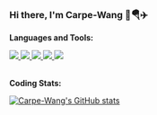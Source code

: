 ### Hi there, I'm Carpe-Wang 👋🪂✈️


**Languages and Tools:**  

<a href="https://www.java.com" rel="nofollow">
  <img src="https://img.shields.io/badge/Java-JDK1.8-green"/>
</a>
<a href="https://github.com/neoclide/coc.nvim" rel="nofollow">
  <img src="https://img.shields.io/badge/Vim-coc.nvim, make vim great again-yellowgreen" />
</a>

<a href="https://go.dev/" rel="nofollow">
  <img src="https://img.shields.io/badge/Go-In practice-blue"/>
</a>

<a href="https://flutter.dev" rel="nofollow">
  <img src="https://img.shields.io/badge/Flutter-Dart-black" />
</a>
<a href="https://www.apple.com/swift/" rel="nofollow">
  <img src="https://img.shields.io/badge/Swift-Learning-yellow" />
</a>

<br />
<br />

**Coding Stats:**  

[![Carpe-Wang's GitHub stats](https://github-readme-stats.vercel.app/api?username=Carpe-Wang&show_icons=true&custom_title=GitHub&show_owner=true%20Stats)](https://github.com/anuraghazra/github-readme-stats)

<a href="https://visitor-badge.glitch.me/badge?page_id=Carpe-Wang.Carpe-Wang"></a>
